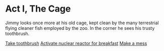 # Act I, The Cage

Jimmy looks once more at his old cage, kept clean by the many
terrestrial flying cleaner fish employed by the zoo. In the corner he
sees his trusty toothbrush.

   [Take toothbrush](./2a.md)
   [Activate nuclear reactor for breakfast](./1b.md)
   [Make a mess](./2c.md)

